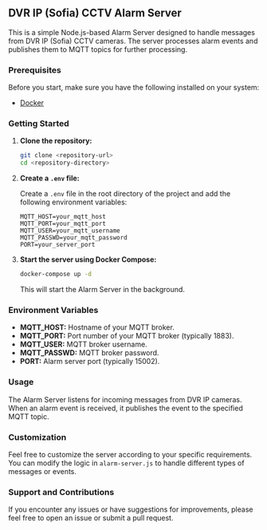 ## DVR IP (Sofia) CCTV Alarm Server

This is a simple Node.js-based Alarm Server designed to handle messages from DVR IP (Sofia) CCTV cameras. The server processes alarm events and publishes them to MQTT topics for further processing.

### Prerequisites

Before you start, make sure you have the following installed on your system:

- [Docker](https://www.docker.com/get-started)

### Getting Started

1. **Clone the repository:**
   ```sh
   git clone <repository-url>
   cd <repository-directory>
   ```

2. **Create a `.env` file:**

   Create a `.env` file in the root directory of the project and add the following environment variables:

   ```env
   MQTT_HOST=your_mqtt_host
   MQTT_PORT=your_mqtt_port
   MQTT_USER=your_mqtt_username
   MQTT_PASSWD=your_mqtt_password
   PORT=your_server_port
   ```

3. **Start the server using Docker Compose:**

   ```sh
   docker-compose up -d
   ```

   This will start the Alarm Server in the background.

### Environment Variables

- **MQTT_HOST:** Hostname of your MQTT broker.
- **MQTT_PORT:** Port number of your MQTT broker (typically 1883).
- **MQTT_USER:** MQTT broker username.
- **MQTT_PASSWD:** MQTT broker password.
- **PORT:** Alarm server port (typically 15002).

### Usage

The Alarm Server listens for incoming messages from DVR IP cameras. When an alarm event is received, it publishes the event to the specified MQTT topic.

### Customization

Feel free to customize the server according to your specific requirements. You can modify the logic in `alarm-server.js` to handle different types of messages or events.

### Support and Contributions

If you encounter any issues or have suggestions for improvements, please feel free to open an issue or submit a pull request.
